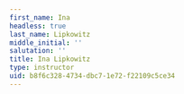 ```yaml
---
first_name: Ina
headless: true
last_name: Lipkowitz
middle_initial: ''
salutation: ''
title: Ina Lipkowitz
type: instructor
uid: b8f6c328-4734-dbc7-1e72-f22109c5ce34
---
```

